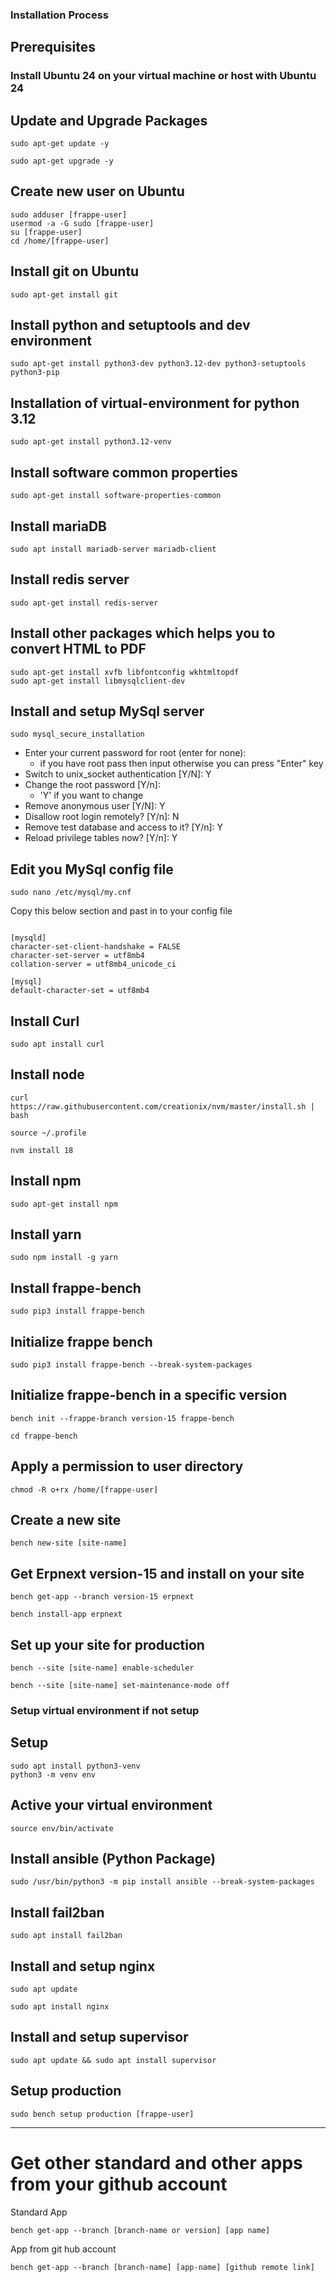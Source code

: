 ### Installation Process

## Prerequisites
### Install Ubuntu 24 on your virtual machine or host with Ubuntu 24

## Update and Upgrade Packages

```
sudo apt-get update -y
```

```
sudo apt-get upgrade -y
```
## Create new user on Ubuntu

```
sudo adduser [frappe-user]
usermod -a -G sudo [frappe-user]
su [frappe-user] 
cd /home/[frappe-user]
```


## Install git on Ubuntu

```
sudo apt-get install git
```
## Install python and setuptools and dev environment

```
sudo apt-get install python3-dev python3.12-dev python3-setuptools python3-pip
```

## Installation of virtual-environment for python 3.12

```
sudo apt-get install python3.12-venv
```

## Install software common properties 

```
sudo apt-get install software-properties-common

```

## Install mariaDB

```
sudo apt install mariadb-server mariadb-client

```

## Install redis server

```
sudo apt-get install redis-server
```

## Install other packages which helps you to convert HTML to PDF

```
sudo apt-get install xvfb libfontconfig wkhtmltopdf
sudo apt-get install libmysqlclient-dev
```

## Install and setup MySql server
 
```
sudo mysql_secure_installation
```

 * Enter your current password for root (enter for none):
   * if you have root pass then input otherwise you can press "Enter" key
 * Switch to unix_socket authentication [Y/N]: Y
 * Change the root password [Y/n]: 
   * 'Y' if you want to change
 * Remove anonymous user [Y/N]: Y
 * Disallow root login remotely? [Y/n]: N
 * Remove test database and access to it? [Y/n]: Y
 * Reload privilege tables now? [Y/n]: Y

## Edit you MySql config file 

```
sudo nano /etc/mysql/my.cnf
```

Copy this below section and past in to your config file

```

[mysqld]
character-set-client-handshake = FALSE
character-set-server = utf8mb4
collation-server = utf8mb4_unicode_ci

[mysql]
default-character-set = utf8mb4

```

## Install Curl

```
sudo apt install curl
```

## Install node

```
curl https://raw.githubusercontent.com/creationix/nvm/master/install.sh | bash

source ~/.profile

nvm install 18
```

## Install npm

```
sudo apt-get install npm

```

## Install yarn

```
sudo npm install -g yarn

```

## Install frappe-bench

```
sudo pip3 install frappe-bench
```

## Initialize frappe bench

```
sudo pip3 install frappe-bench --break-system-packages
```

## Initialize frappe-bench in a specific version

```
bench init --frappe-branch version-15 frappe-bench
```

```
cd frappe-bench
```

## Apply a permission to user directory

```
chmod -R o+rx /home/[frappe-user]

```

## Create a new site

```
bench new-site [site-name]
```

## Get Erpnext version-15 and install on your site

```
bench get-app --branch version-15 erpnext
```

```
bench install-app erpnext
```

## Set up your site for production

```
bench --site [site-name] enable-scheduler
```

```
bench --site [site-name] set-maintenance-mode off
```

### Setup virtual environment if not setup

## Setup

```
sudo apt install python3-venv
python3 -m venv env
```

## Active your virtual environment

```
source env/bin/activate
```

## Install ansible (Python Package)

```
sudo /usr/bin/python3 -m pip install ansible --break-system-packages
```

## Install fail2ban

```
sudo apt install fail2ban
```

## Install and setup nginx

```
sudo apt update

sudo apt install nginx
```
## Install and setup supervisor

```
sudo apt update && sudo apt install supervisor
```

## Setup production
```
sudo bench setup production [frappe-user]
```
<hr>

# Get other standard and other apps from your github account

Standard App

```
bench get-app --branch [branch-name or version] [app name]
```

App from git hub account

```
bench get-app --branch [branch-name] [app-name] [github remote link]
```
